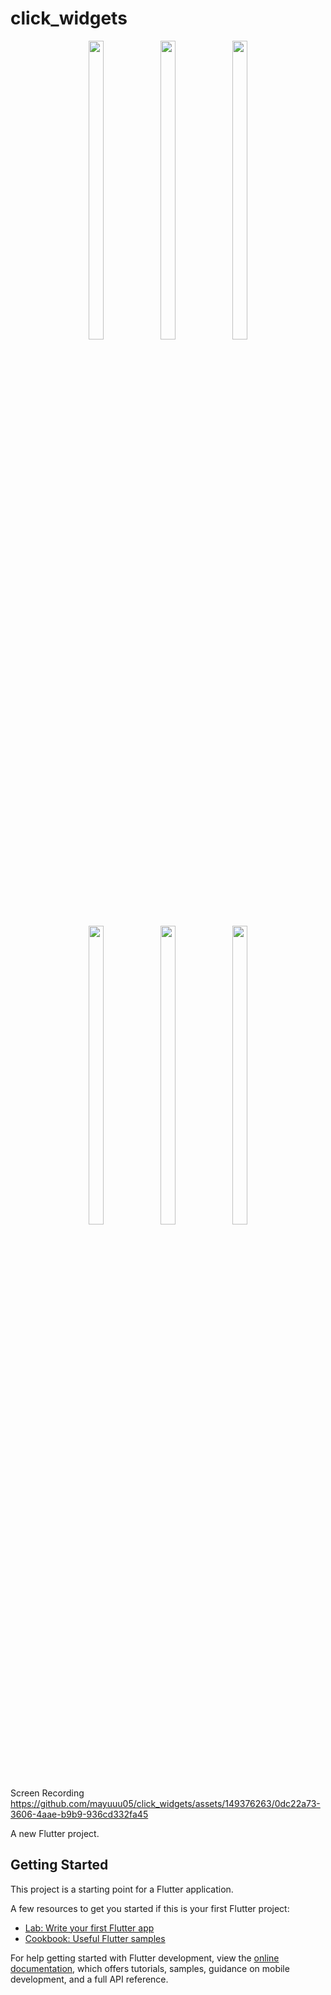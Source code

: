 # click_widgets

<p align="center">
  <img src = "https://github.com/mayuuu05/click_widgets/assets/149376263/5827e3b2-0a20-4ebc-9b9a-96df72c2e6f4" width=22% height=35% >
   <img src = "https://github.com/mayuuu05/click_widgets/assets/149376263/3cd624ae-2144-490c-b7e9-548a9ff48852" width=22% height=35% >
   <img src = "https://github.com/mayuuu05/click_widgets/assets/149376263/d987de56-fe04-43b1-a7ac-6523aa8c3fb1" width=22% height=35% >
  <br>
</br>
 <br>
</br>
   <img src = "https://github.com/mayuuu05/click_widgets/assets/149376263/8dde1e54-f825-4aad-94f8-c964183ec7a6" width=22% height=35% >
    <img src = "https://github.com/mayuuu05/click_widgets/assets/149376263/e32b4191-58a9-4650-8ce0-697f82cf5431" width=22% height=35% >
    <img src = "https://github.com/mayuuu05/click_widgets/assets/149376263/3d6860bf-96a7-420a-89c6-ea19d4c93057" width=22% height=35% >
</p>

Screen Recording 
https://github.com/mayuuu05/click_widgets/assets/149376263/0dc22a73-3606-4aae-b9b9-936cd332fa45


A new Flutter project.

## Getting Started

This project is a starting point for a Flutter application.

A few resources to get you started if this is your first Flutter project:

- [Lab: Write your first Flutter app](https://docs.flutter.dev/get-started/codelab)
- [Cookbook: Useful Flutter samples](https://docs.flutter.dev/cookbook)

For help getting started with Flutter development, view the
[online documentation](https://docs.flutter.dev/), which offers tutorials,
samples, guidance on mobile development, and a full API reference.

